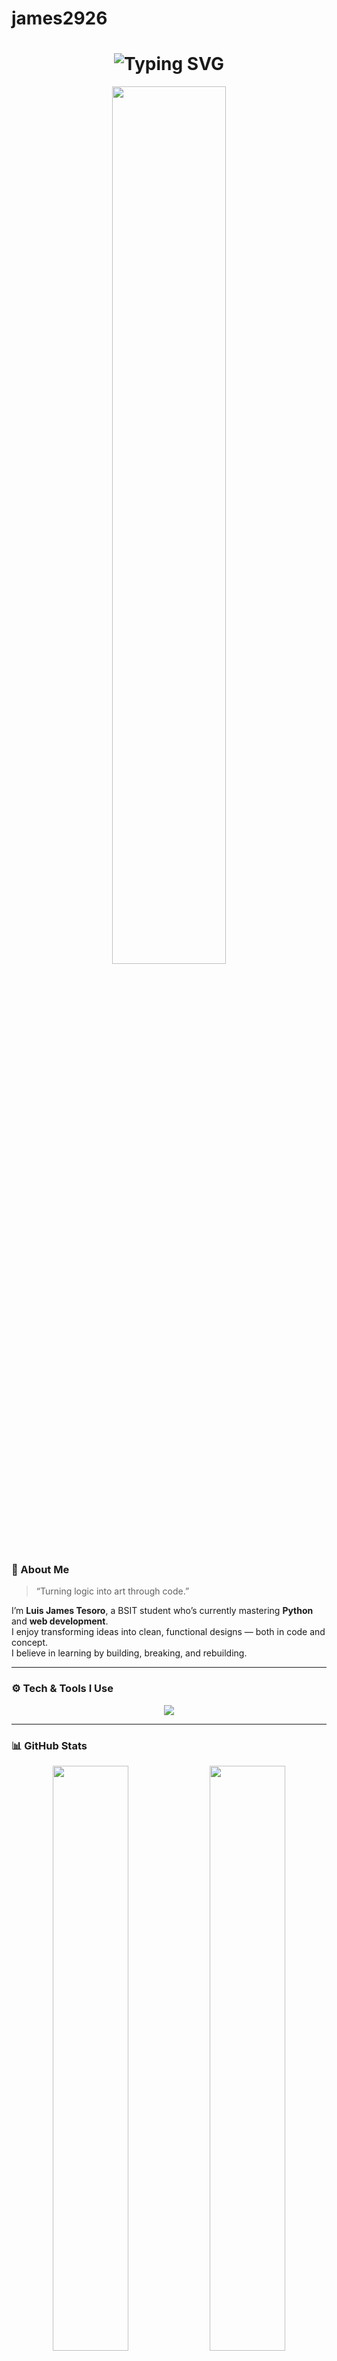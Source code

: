 # james2926
<!-- Profile Header -->
<h1 align="center">
  <img src="https://readme-typing-svg.demolab.com?font=Fira+Code&size=28&duration=2500&pause=1000&color=00FFCC&center=true&vCenter=true&width=435&lines=Hey+there%2C+I'm+Luis+James!;Aspiring+Web+Developer+💻;Code.+Create.+Repeat." alt="Typing SVG" />
</h1>

<!-- Divider -->
<p align="center">
  <img src="https://capsule-render.vercel.app/api?type=rect&color=00FFCC&height=1&section=header" width="60%"/>
</p>

<!-- About Section -->
### 🖤 About Me  
> “Turning logic into art through code.”  

I’m **Luis James Tesoro**, a BSIT student who’s currently mastering **Python** and **web development**.  
I enjoy transforming ideas into clean, functional designs — both in code and concept.  
I believe in learning by building, breaking, and rebuilding.  

---

### ⚙️ Tech & Tools I Use
<p align="center">
  <img src="https://skillicons.dev/icons?i=python,html,css,js,sqlite,git,github,vscode,pycharm" />
</p>

---

### 📊 GitHub Stats
<p align="center">
  <img src="https://github-readme-stats.vercel.app/api?username=james2926&show_icons=true&theme=radical&hide_border=true&bg_color=000000&title_color=00FFCC&icon_color=00FFCC&text_color=FFFFFF" width="49%"/>
  <img src="https://github-readme-streak-stats.herokuapp.com/?user=james2926&theme=radical&hide_border=true&background=000000&ring=00FFCC&fire=00FFCC&currStreakLabel=FFFFFF" width="49%"/>
</p>

---

### 🧠 Currently Learning
- Web Development (HTML, CSS, JS)  
- Python Scripting & Automation  
- Databases (SQL / SQLite)

---

### 🗣️ Quote I Live By
> “Stay consistent. Your future self is built on the effort you put in today.”

---

### 📫 Connect With Me
<p align="center">
  <a href="https://github.com/james2926" target="_blank">
    <img src="https://img.shields.io/badge/GitHub-00FFCC?style=for-the-badge&logo=github&logoColor=black" />
  </a>
  <a href="mailto:luisjamestesoro@example.com">
    <img src="https://img.shields.io/badge/Email-181717?style=for-the-badge&logo=gmail&logoColor=00FFCC" />
  </a>
</p>

---

<p align="center">
  <img src="https://capsule-render.vercel.app/api?type=wave&color=00FFCC&height=80&section=footer"/>
</p>
